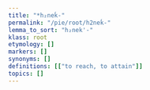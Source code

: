 ```yaml
---
title: "*h₂neḱ-"
permalink: "/pie/root/h2neḱ-"
lemma_to_sort: "h₂nek'-"
klass: root
etymology: []
markers: []
synonyms: []
definitions: [["to reach, to attain"]]
topics: []
---
```

